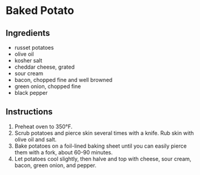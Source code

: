 # Baked Potato

## Ingredients

- russet potatoes
- olive oil
- kosher salt
- cheddar cheese, grated
- sour cream
- bacon, chopped fine and well browned
- green onion, chopped fine
- black pepper

## Instructions

1. Preheat oven to 350°F.
2. Scrub potatoes and pierce skin several times with a knife. Rub skin with olive oil and salt.
3. Bake potatoes on a foil-lined baking sheet until you can easily pierce them with a fork, about 60-90 minutes.
4. Let potatoes cool slightly, then halve and top with cheese, sour cream, bacon, green onion, and pepper.
